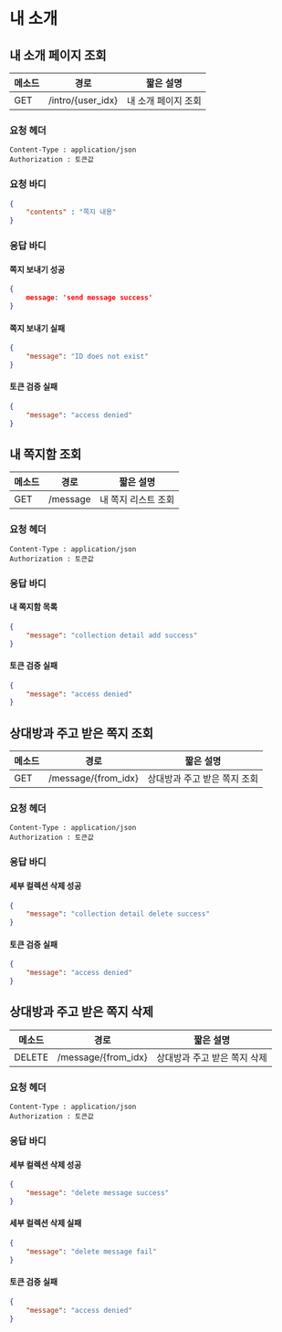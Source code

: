 # 내 소개
## 내 소개 페이지 조회

메소드 | 경로    | 짧은 설명
--- | ----- | ---------
GET | /intro/{user_idx} | 내 소개 페이지 조회 

### 요청 헤더

```
Content-Type : application/json
Authorization : 토큰값
```

### 요청 바디

```json
{
    "contents" : "쪽지 내용"
}
```

### 응답 바디

#### 쪽지 보내기 성공

```json
{
    message: 'send message success'
}
```

#### 쪽지 보내기 실패

```json
{
    "message": "ID does not exist"
}
```

#### 토큰 검증 실패

```json
{
    "message": "access denied"
}
```

## 내 쪽지함 조회

메소드  | 경로   | 짧은 설명
---- | ---- | --------------
GET | /message | 내 쪽지 리스트 조회 

### 요청 헤더

```
Content-Type : application/json
Authorization : 토큰값
```

### 응답 바디

#### 내 쪽지함 목록

```json
{
    "message": "collection detail add success"
}
```

#### 토큰 검증 실패

```json
{
    "message": "access denied"
}
```

## 상대방과 주고 받은 쪽지 조회

메소드  | 경로      | 짧은 설명
---- | ------- | ---------
GET | /message/{from_idx} | 상대방과 주고 받은 쪽지 조회 

### 요청 헤더

```
Content-Type : application/json
Authorization : 토큰값
```

### 응답 바디

#### 세부 컬렉션 삭제 성공

```json
{
    "message": "collection detail delete success"
}
```

#### 토큰 검증 실패

```json
{
    "message": "access denied"
}
```
## 상대방과 주고 받은 쪽지 삭제

메소드  | 경로      | 짧은 설명
---- | ------- | ---------
DELETE | /message/{from_idx} | 상대방과 주고 받은 쪽지 삭제 

### 요청 헤더

```
Content-Type : application/json
Authorization : 토큰값
```

### 응답 바디

#### 세부 컬렉션 삭제 성공

```json
{
    "message": "delete message success"
}
```

#### 세부 컬렉션 삭제 실패

```json
{
    "message": "delete message fail"
}
```

#### 토큰 검증 실패

```json
{
    "message": "access denied"
}
```

